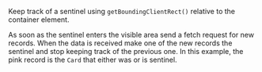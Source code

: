 Keep track of a sentinel using `getBoundingClientRect()` relative to the container element.

As soon as the sentinel enters the visible area send a fetch request for new records. When the data is received make one of the new records the sentinel and stop keeping track of the previous one. In this example, the pink record is the `Card` that either was or is sentinel.